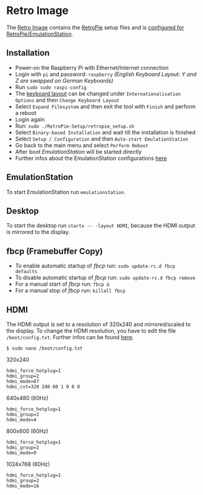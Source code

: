 # Retro Image
The [Retro Image](https://github.com/watterott/RPi-Display#sd-card-image-for-raspberry-pi) contains the [RetroPie](https://github.com/RetroPie/RetroPie-Setup) setup files and is [configured for RetroPie/EmulationStation](https://github.com/watterott/RPi-Display/blob/master/docs/FAQ.md#how-to-install-and-run-retropie-on-the-display).


## Installation
* Power-on the Raspberry Pi with Ethernet/Internet connection
* Login with ```pi``` and password: ```raspberry``` *(English Keyboard Layout: Y and Z are swapped on German Keyboards)*
* Run ```sudo sudo raspi-config```
* The [keyboard layout](https://www.raspberrypi.org/documentation/configuration/raspi-config.md#change-locale) can be changed under ```Internationalisation Options``` and then ```Change Keyboard Layout```
* Select ```Expand Filesystem``` and then exit the tool with ```Finish``` and perform a reboot
* Login again
* Run: ```sudo ./RetroPie-Setup/retropie_setup.sh```
* Select ```Binary-based Installation``` and wait till the installation is finished
* Select ```Setup / Configuration``` and then ```Auto-start EmulationStation```
* Go back to the main menu and select ```Perform Reboot```
* After boot *EmulationStation* will be started directly
* Further infos about the EmulationStation configurations [here](https://github.com/RetroPie/RetroPie-Setup/wiki/First-Installation)


## EmulationStation
To start EmulationStation run ```emulationstation```.


## Desktop
To start the desktop run ```startx -- -layout HDMI```, because the HDMI output is mirrored to the display.


## fbcp (Framebuffer Copy)
* To enable automatic startup of *fbcp* run: ```sudo update-rc.d fbcp defaults```
* To disable automatic startup of *fbcp* run: ```sudo update-rc.d fbcp remove```
* For a manual start of *fbcp* run: ```fbcp &```
* For a manual stop of *fbcp* run: ```killall fbcp```


## HDMI
The HDMI output is set to a resolution of 320x240 and mirrored/scaled to the display.
To change the HDMI resolution, you have to edit the file ```/boot/config.txt```.
Further infos can be found [here](http://elinux.org/RPiconfig#Video_mode_options).

```
$ sudo nano /boot/config.txt
```
320x240
```
hdmi_force_hotplug=1
hdmi_group=2
hdmi_mode=87
hdmi_cvt=320 240 60 1 0 0 0
```
640x480 (60Hz)
```
hdmi_force_hotplug=1
hdmi_group=2
hdmi_mode=4
```
800x600 (60Hz)
```
hdmi_force_hotplug=1
hdmi_group=2
hdmi_mode=9
```
1024x768 (60Hz)
```
hdmi_force_hotplug=1
hdmi_group=2
hdmi_mode=16
```
